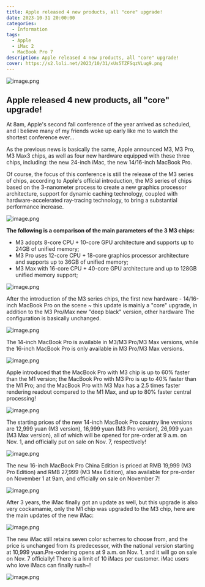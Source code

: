 ```yaml
---
title: Apple released 4 new products, all "core" upgrade!
date: 2023-10-31 20:00:00
categories:
  - Information
tags:
  - Apple
  - iMac 2
  - MacBook Pro 7
description: Apple released 4 new products, all "core" upgrade!
cover: https://s2.loli.net/2023/10/31/xUs5TZFSqzVLug9.png
---
```

![image.png](https://s2.loli.net/2023/10/31/kNTVJhfr7R5GbLa.png)

## Apple released 4 new products, all "core" upgrade!

At 8am, Apple's second fall conference of the year arrived as scheduled, and I believe many of my friends woke up early like me to watch the shortest conference ever...


As the previous news is basically the same, Apple announced M3, M3 Pro, M3 Max3 chips, as well as four new hardware equipped with these three chips, including: the new 24-inch iMac, the new 14/16-inch MacBook Pro.

Of course, the focus of this conference is still the release of the M3 series of chips, according to Apple's official introduction, the M3 series of chips based on the 3-nanometer process to create a new graphics processor architecture, support for dynamic caching technology, coupled with hardware-accelerated ray-tracing technology, to bring a substantial performance increase.

![image.png](https://s2.loli.net/2023/10/31/xUs5TZFSqzVLug9.png)

**The following is a comparison of the main parameters of the 3 M3 chips:**
- M3 adopts 8-core CPU + 10-core GPU architecture and supports up to 24GB of unified memory;
- M3 Pro uses 12-core CPU + 18-core graphics processor architecture and supports up to 36GB of unified memory;
- M3 Max with 16-core CPU + 40-core GPU architecture and up to 128GB unified memory support;

![image.png](https://s2.loli.net/2023/10/31/7fKjNSGWR5v9qHF.png)

After the introduction of the M3 series chips, the first new hardware - 14/16-inch MacBook Pro on the scene ~ this update is mainly a "core" upgrade, in addition to the M3 Pro/Max new "deep black" version, other hardware The configuration is basically unchanged.

![image.png](https://s2.loli.net/2023/10/31/nrQMhIWOw5uyvS3.png)

The 14-inch MacBook Pro is available in M3/M3 Pro/M3 Max versions, while the 16-inch MacBook Pro is only available in M3 Pro/M3 Max versions.

![image.png](https://s2.loli.net/2023/10/31/df3LBUHNC1oOXmx.png)

Apple introduced that the MacBook Pro with M3 chip is up to 60% faster than the M1 version; the MacBook Pro with M3 Pro is up to 40% faster than the M1 Pro; and the MacBook Pro with M3 Max has a 2.5 times faster rendering readout compared to the M1 Max, and up to 80% faster central processing!

![image.png](https://s2.loli.net/2023/10/31/YzjMTCgG1RZc9sd.png)

The starting prices of the new 14-inch MacBook Pro country line versions are 12,999 yuan (M3 version), 16,999 yuan (M3 Pro version), 26,999 yuan (M3 Max version), all of which will be opened for pre-order at 9 a.m. on Nov. 1, and officially put on sale on Nov. 7, respectively!

![image.png](https://s2.loli.net/2023/10/31/lnp6FYGaPiutSrg.png)

The new 16-inch MacBook Pro China Edition is priced at RMB 19,999 (M3 Pro Edition) and RMB 27,999 (M3 Max Edition), also available for pre-order on November 1 at 9am, and officially on sale on November 7!

![image.png](https://s2.loli.net/2023/10/31/HLkbqIRAGYEzU5F.png)

After 3 years, the iMac finally got an update as well, but this upgrade is also very cockamamie, only the M1 chip was upgraded to the M3 chip, here are the main updates of the new iMac:

![image.png](https://s2.loli.net/2023/10/31/w6YRydUzagrJBOM.png)

The new iMac still retains seven color schemes to choose from, and the price is unchanged from its predecessor, with the national version starting at 10,999 yuan.Pre-ordering opens at 9 a.m. on Nov. 1, and it will go on sale on Nov. 7 officially! There is a limit of 10 iMacs per customer. iMac users who love iMacs can finally rush~!

![image.png](https://s2.loli.net/2023/10/31/FzeIwKo1NApQhvO.png)

